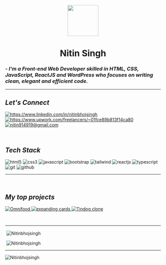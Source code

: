 <!----------------------------------- Heading Section ------------------------------------>
<div id="header" align="center">
  <img src="https://media.giphy.com/media/M9gbBd9nbDrOTu1Mqx/giphy.gif" width="100"/>

  <h1>Nitin Singh</h1>
</div>

<!----------------------------------- About Section ------------------------------------>

<h3>
    <i>- I'm a Front-end Web Developer skilled in HTML, CSS, JavaScript, ReactJS and WordPress who focuses on writing clean, elegant and efficient code.</i>
</h3>

<!----------------------------------- Social Media Links Section ------------------------------------>

<hr/>

<h2><i>Let's Connect</i></h2>

<p align="left">
    <a href="https://www.linkedin.com/in/nitinbhojsingh">
        <img align="center" src="https://img.shields.io/badge/LinkedIn-0077B5?style=for-the-badge&logo=linkedin&logoColor=white" alt="https://www.linkedin.com/in/nitinbhojsingh" />
    </a>
     <a title="nitinsingh" href="https://www.upwork.com/freelancers/~01fce89b813f14ca80">
        <img align="center" src="https://img.shields.io/badge/Upwork-14a800?style=for-the-badge&logo=upwork&logoColor=white" alt="https://www.upwork.com/freelancers/~01fce89b813f14ca80" />
    </a>
    <a title="nitin914919@gmail.com" href="mailto:nitin914919@gmail.com">
        <img align="center" src="https://img.shields.io/badge/Gmail-D14836?style=for-the-badge&logo=gmail&logoColor=white" alt="nitin914919@gmail.com" />
    </a>
</p>
<br>

<!----------------------------------- Profile View Section ------------------------------------>

<!----------------------------------- Tech Stack Section ------------------------------------>

<h2><i>Tech Stack</i></h2>
<p>
    <img src="https://img.shields.io/badge/HTML5-E34F26?style=for-the-badge&logo=html5&logoColor=white" alt="html5" />
    <img src="https://img.shields.io/badge/CSS3-1572B6?style=for-the-badge&logo=css3&logoColor=white" alt="css3" />
    <img src="https://img.shields.io/badge/JavaScript-323330?style=for-the-badge&logo=javascript&logoColor=F7DF1E" alt="javascript" />
    <img src="https://img.shields.io/badge/Bootstrap-563D7C?style=for-the-badge&logo=bootstrap&logoColor=white" alt="bootstrap" />
    <img src="https://img.shields.io/badge/Tailwind_CSS-38B2AC?style=for-the-badge&logo=tailwind-css&logoColor=white" alt="tailwind" />
    <img src="https://img.shields.io/badge/React JS-20232A?style=for-the-badge&logo=react&logoColor=61DAFB" alt="reactjs" /> 
    <img src="https://img.shields.io/badge/TypeScript-146C94?style=for-the-badge&logo=typescript&logoColor=white" alt="typescript" />
    <img src="https://img.shields.io/badge/Git-f44d27?style=for-the-badge&logo=git&logoColor=white" alt="git" />
    <img src="https://img.shields.io/badge/GitHub-100000?style=for-the-badge&logo=github&logoColor=white" alt="github" />
</p>
<hr/>
<br>
<!----------------------------------- Project Section ------------------------------------>

<h2><i>My top projects</i></h2>

<p align="left">
    <a href="https://github.com/Nitinbhojsingh/Omnifood" target="blank">
        <img src="https://img.shields.io/static/v1?style=for-the-badge&message=Omnifood&color=e67e22&logo=&logoColor=000&label=" alt="Omnifood" />
    </a>
    <a href="https://github.com/Nitinbhojsingh/Expanding-card" target="blank">
        <img src="https://img.shields.io/static/v1?style=for-the-badge&message=expanding cards&color=D25380&logo=CodeProject&logoColor=000&label=" alt="expanding cards" />
    </a>
    <a href="https://github.com/Nitinbhojsingh/TinDog" target="blank">
        <img src="https://img.shields.io/static/v1?style=for-the-badge&message=Tindog&color=FFFFFF&logo=tinder&logocolor=FF6B6B&label=" alt="Tindog clone" />
    </a>
</p>
<br>

<hr>

<p>&nbsp;<img align="center" src="https://github-readme-stats.vercel.app/api/top-langs?username=Nitinbhojsingh&show_icons=true&locale=en&layout=compact" alt="Nitinbhojsingh" /></p>
<p>&nbsp;<img align="center" src="https://github-readme-stats.vercel.app/api?username=Nitinbhojsingh&show_icons=true&locale=en" alt="Nitinbhojsingh" /></p>
<hr>
<p><img align="center" src="https://github-readme-streak-stats.herokuapp.com/?user=Nitinbhojsingh&" alt="Nitinbhojsingh" /> </p>
